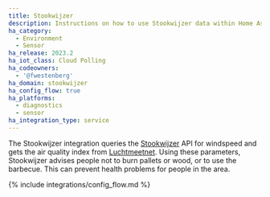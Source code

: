 ```yaml
---
title: Stookwijzer
description: Instructions on how to use Stookwijzer data within Home Assistant
ha_category:
  - Environment
  - Sensor
ha_release: 2023.2
ha_iot_class: Cloud Polling
ha_codeowners:
  - '@fwestenberg'
ha_domain: stookwijzer
ha_config_flow: true
ha_platforms:
  - diagnostics
  - sensor
ha_integration_type: service
---
```


The Stookwijzer integration queries the [Stookwijzer](https://www.stookwijzer.nu) API for windspeed and gets the air quality index from [Luchtmeetnet](https://www.luchtmeetnet.nl). Using these parameters, Stookwijzer advises people not to burn pallets or wood, or to use the barbecue. This can prevent health problems for people in the area.

{% include integrations/config_flow.md %}
